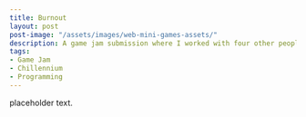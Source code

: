```yaml
---
title: Burnout
layout: post
post-image: "/assets/images/web-mini-games-assets/"
description: A game jam submission where I worked with four other people to create a game in 48 hours.
tags:
- Game Jam
- Chillennium
- Programming
---
```


placeholder text.